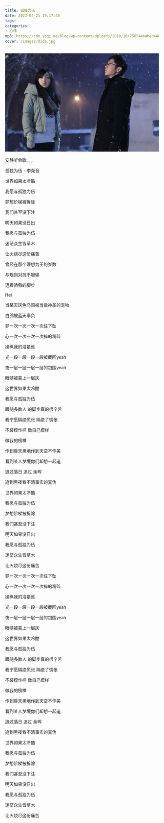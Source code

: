 ```yaml
---
title: 孤独为伍
date: 2023-04-21 19:17:46
tags: 
categories:
- 心情
mp3: https://cdn.yoqi.me/blog/wp-content/uploads/2018/10/758544b4bed44dd47d9c60803caf3db5.mp3
cover: /images/dida.jpg
---
```

![](/images/dida.jpg)

安静听会歌。。。

孤独为伍 - 李尧音

世界如果太冷酷

我愿与孤独为伍

梦想阶梯被拆除

我们甚至没下注

明天如果没日出

我愿与孤独为伍

迷茫众生皆草木

让火烧尽这份痛苦

曾经在那个理想为王的岁数

与规则对抗不服输

迈着骄傲的脚步

Hei

当某天灰色乌鸦被当做神圣的宠物

白鸽被蓝天辜负

梦一次一次一次一次往下坠

心一次一次一次一次摔的粉碎

操纵我的泪是谁

光一段一段一段一段被截回yeah

夜一层一层一层一层的包围yeah

眼睛被蒙上一层灰

这世界如果太冷酷

我愿与孤独为伍

跟随多数人 的脚步真的很辛苦

我宁愿隔绝慌张 隔绝了惆怅

不装模作样 做自己模样

做我的榜样

作到昏天黑地作到天空不作美

看到某人梦境你们却想一起追

追过落日 追过 余晖

追到黑夜看不清事实的真伪

世界如果太冷酷

我愿与孤独为伍

梦想阶梯被拆除

我们甚至没下注

明天如果没日出

我愿与孤独为伍

迷茫众生皆草木

让火烧尽这份痛苦

梦一次一次一次一次往下坠

心一次一次一次一次摔的粉碎

操纵我的泪是谁

光一段一段一段一段被截回yeah

夜一层一层一层一层的包围yeah

眼睛被蒙上一层灰

这世界如果太冷酷

我愿与孤独为伍

跟随多数人 的脚步真的很辛苦

我宁愿隔绝慌张 隔绝了惆怅

不装模作样 做自己模样

做我的榜样

作到昏天黑地作到天空不作美

看到某人梦境你们却想一起追

追过落日 追过 余晖

追到黑夜看不清事实的真伪

世界如果太冷酷

我愿与孤独为伍

梦想阶梯被拆除

我们甚至没下注

明天如果没日出

我愿与孤独为伍

迷茫众生皆草木

让火烧尽这份痛苦

